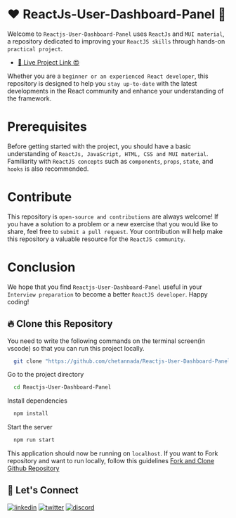 # ❤️ ReactJs-User-Dashboard-Panel 🚀
Welcome to `Reactjs-User-Dashboard-Panel` uses `ReactJs` and `MUI material`, a repository dedicated to improving your `ReactJS skills` through hands-on `practical project`.

- [🚀 Live Project Link 😍](https://react-task-dashboard-panel.netlify.app/)

Whether you are a `beginner or an experienced React developer`, this repository is designed to help you `stay up-to-date` with the latest developments in the React community and enhance your understanding of the framework.

# Prerequisites
Before getting started with the project, you should have a basic understanding of `ReactJs, JavaScript, HTML, CSS and MUI material`. Familiarity with `ReactJS concepts` such as `components`, `props`, `state`, and `hooks` is also recommended.

# Contribute
This repository is `open-source and contributions` are always welcome! If you have a solution to a problem or a new exercise that you would like to share, feel free to `submit a pull request`. Your contribution will help make this repository a valuable resource for the `ReactJS community`.

# Conclusion
We hope that you find `Reactjs-User-Dashboard-Panel` useful in your `Interview preparation` to become a better `ReactJS developer`. Happy coding!

## 🔥 Clone this Repository
You need to write the following commands on the terminal screen(in vscode) so that you can run this project locally.

```bash
  git clone "https://github.com/chetannada/Reactjs-User-Dashboard-Panel.git"
```
Go to the project directory

```bash
  cd Reactjs-User-Dashboard-Panel
```
Install dependencies
```bash
  npm install
```
Start the server
```bash
  npm run start
```

This application should now be running on `localhost`. If you want to Fork repository and want to run locally, follow this guidelines [Fork and Clone Github Repository](https://docs.github.com/en/get-started/quickstart/fork-a-repo)

## 🔗 Let's Connect
[![linkedin](https://img.shields.io/badge/LinkedIn-0077B5?style=for-the-badge&logo=linkedin&logoColor=white)](https://www.linkedin.com/in/chetannada/)
[![twitter](https://img.shields.io/badge/Twitter-1DA1F2?style=for-the-badge&logo=twitter&logoColor=white)](https://twitter.com/chetannada)
[![discord](https://img.shields.io/badge/Discord-5865F2?style=for-the-badge&logo=discord&logoColor=white)](https://discordapp.com/users/916005177838956555)